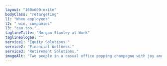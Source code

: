 ```yaml
---
layout: "160x600-exite"
bodyClass: "retargeting"
l1: "When employees"
l2: " win, companies"
l3: "can too."
taglineTitle: "Morgan Stanley at Work"
taglineSlogan: ""
service1: "Equity Solutions."
service2: "Financial Wellness."
service3: "Retirement Solutions."
imageAlt: "Two people in a casual office popping champagne with joy and excitement."
---
```

